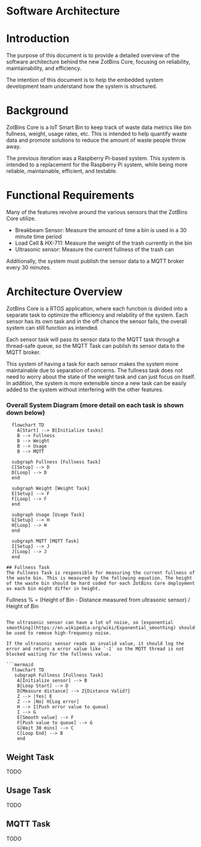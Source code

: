 # Software Architecture

# Introduction
The purpose of this document is to provide a detailed overview of the software architecture behind the new ZotBins Core, focusing on reliability, maintainability, and efficiency.

The intention of this document is to help the embedded system development team understand how the system is structured.

# Background
ZotBins Core is a IoT Smart Bin to keep track of waste data metrics like bin fullness, weight, usage rates, etc. This is intended to help quantify waste data and promote solutions to reduce the amount of waste people throw away.

The previous iteration was a Raspberry Pi-based system. This system is intended to a replacement for the Raspberry Pi system, while being more reliable, maintainable, efficient, and testable.

# Functional Requirements
Many of the features revolve around the various sensors that the ZotBins Core utilize.

- Breakbeam Sensor: Measure the amount of time a bin is used in a 30 minute time period
- Load Cell & HX-711: Measure the weight of the trash currently in the bin
- Ultrasonic sensor: Measure the current fullness of the trash can

Additionally, the system must publish the sensor data to a MQTT broker every 30 minutes.

# Architecture Overview
ZotBins Core is a RTOS application, where each function is divided into a separate task to optimize the efficiency and relability of the system. Each sensor has its own task and in the off chance the sensor fails, the overall system can still function as intended. 

Each sensor task will pass its sensor data to the MQTT task through a thread-safe queue, so the MQTT Task can publish its sensor data to the MQTT broker.

This system of having a task for each sensor makes the system more maintainable due to separation of concerns. The fullness task does not need to worry about the state of the weight task and can just focus on itself. In addition, the system is more extensible since a new task can be easily added to the system without interfering with the other features.

### Overall System Diagram (more detail on each task is shown down below)
```mermaid
  flowchart TD
    A[Start] --> B[Initialize tasks]
    B --> Fullness
    B --> Weight
    B --> Usage
    B --> MQTT

  subgraph Fullness [Fullness Task]
  C[Setup] --> D
  D[Loop] --> D
  end

  subgraph Weight [Weight Task]
  E[Setup] --> F
  F[Loop] --> F
  end 

  subgraph Usage [Usage Task]
  G[Setup] --> H
  H[Loop] --> H
  end

  subgraph MQTT [MQTT Task]
  I[Setup] --> J
  J[Loop] --> J
  end

## Fullness Task
The Fullness Task is responsible for measuring the current fullness of the waste bin. This is measured by the following equation. The height of the waste bin should be hard coded for each ZotBins Core deployment as each bin might differ in height.

```
Fullness % = (Height of Bin - Distance measured from ultrasonic sensor) / Height of Bin
```

The ultrasonic sensor can have a lot of noise, so [exponential smoothing](https://en.wikipedia.org/wiki/Exponential_smoothing) should be used to remove high-frequency noise. 

If the ultrasonic sensor reads an invalid value, it should log the error and return a error value like `-1` so the MQTT thread is not blocked waiting for the fullness value. 

```mermaid
  flowchart TD
   subgraph Fullness [Fullness Task]
    A[Initialize sensor] --> B
    B[Loop Start] --> D
    D[Measure distance] --> Z{Distance Valid?}
    Z --> |Yes| E
    Z --> |No| H[Log error]
    H --> I[Push error value to queue]
    I --> G
    E[Smooth value] --> F
    F[Push value to queue] --> G
    G[Wait 30 mins] --> C
    C[Loop End] --> B
    end
```

## Weight Task
TODO

## Usage Task
TODO

## MQTT Task
TODO
